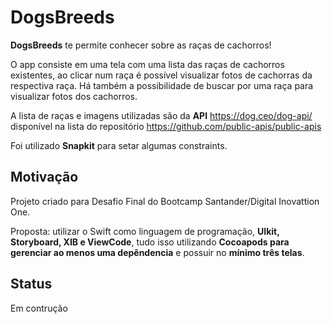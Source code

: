 
# DogsBreeds


**DogsBreeds** te permite conhecer sobre as raças de cachorros!

O app consiste em uma tela com uma lista das raças de cachorros existentes, ao clicar num raça é possível visualizar fotos de cachorras da respectiva raça. Há também a possibilidade de buscar por uma raça para visualizar fotos dos cachorros. 

A lista de raças e imagens utilizadas são da **API** https://dog.ceo/dog-api/ disponível na lista do repositório https://github.com/public-apis/public-apis

Foi utilizado **Snapkit** para setar algumas constraints.

## Motivação

Projeto criado para Desafio Final do Bootcamp Santander/Digital Inovattion One.

Proposta: utilizar o Swift como linguagem de programação, **UIkit, Storyboard, XIB e ViewCode**, tudo isso utilizando **Cocoapods para gerenciar ao menos uma depêndencia** e possuir no **mínimo três telas**.

## Status

Em contrução

